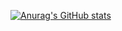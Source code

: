 [![Anurag's GitHub stats](https://github-readme-stats.vercel.app/api?username=glaciar-pp&theme=dracula)](https://github.com/anuraghazra/github-readme-stats)